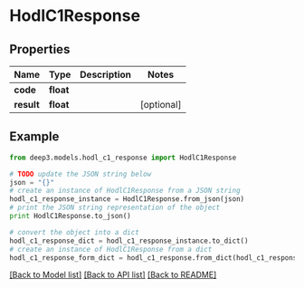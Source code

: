 # HodlC1Response


## Properties
Name | Type | Description | Notes
------------ | ------------- | ------------- | -------------
**code** | **float** |  | 
**result** | **float** |  | [optional] 

## Example

```python
from deep3.models.hodl_c1_response import HodlC1Response

# TODO update the JSON string below
json = "{}"
# create an instance of HodlC1Response from a JSON string
hodl_c1_response_instance = HodlC1Response.from_json(json)
# print the JSON string representation of the object
print HodlC1Response.to_json()

# convert the object into a dict
hodl_c1_response_dict = hodl_c1_response_instance.to_dict()
# create an instance of HodlC1Response from a dict
hodl_c1_response_form_dict = hodl_c1_response.from_dict(hodl_c1_response_dict)
```
[[Back to Model list]](../README.md#documentation-for-models) [[Back to API list]](../README.md#documentation-for-api-endpoints) [[Back to README]](../README.md)


